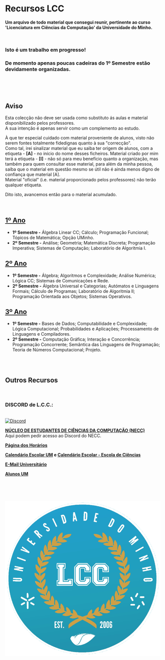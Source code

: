 # Recursos LCC
**Um arquivo de todo material que consegui reunir, pertinente ao curso 'Licenciatura em Ciências da Computação' da Universidade do Minho.**

<br>

### Isto é um trabalho em progresso!
### De momento apenas poucas cadeiras do 1º Semestre estão devidamente organizadas.
<br><br><br>

## Aviso
Esta colecção não deve ser usada como substituto ás aulas e material disponibilizado pelos professores.
<br> A sua intenção é apenas servir como um complemento ao estudo.

À que ter especial cuidado com material proveniente de alunos, visto não serem fontes totalmente fidedignas quanto à sua "correcção".
<br> Como tal, irei sinalizar material que eu saiba ter origem de alunos, com a etiqueta - **[A]** - no início do nome desses ficheiros. Material criado por mim terá a etiqueta - **[I]** - não só para meu benefício quanto a organização, mas também para quem consultar esse material, para além da minha pessoa, saiba que o material em questão mesmo se útil não é ainda menos digno de confiança que material [A].
<br> Material "oficial" (i.e. material proporcionado pelos professores) não terão qualquer etiqueta.

Dito isto, avancemos então para o material acumulado.
<br><br><br>


## [1º Ano](1ano/README.md)
* **1º Semestre -** Álgebra Linear CC; Cálculo; Programação Funcional; Tópicos de Matemática; Opção UMinho.
* **2º Semestre -** Análise; Geometria; Matemática Discreta; Programação Imperativa; Sistemas de Computação; Laboratório de Algoritmia I.

## [2º Ano](2ano/README.md)
* **1º Semestre -** Álgebra; Algoritmos e Complexidade; Análise Numérica; Lógica CC; Sistemas de Comunicações e Rede.
* **2º Semestre -** Álgebra Universal e Categorias; Autómatos e Linguagens Formais; Cálculo de Programas; Laboratório de Algoritmia II; Programação Orientada aos Objetos; Sistemas Operativos.

## [3º Ano](3ano/README.md)
* **1º Semestre -** Bases de Dados; Computabilidade e Complexidade; Lógica Computacional; Probabilidades e Aplicações; Processamento de Linguagens e Compiladores.
* **2º Semestre -** Computação Gráfica; Interação e Concorrência; Programação Concorrente; Semântica das Linguagens de Programação; Teoria de Números Computacional; Projeto.

<br><br>

## Outros Recursos

<br>

### DISCORD de L.C.C.:
<br>
<a href="https://discord.gg/7Mb6ZuQfEK">
    <img
        src="https://img.shields.io/discord/418433020719136768.svg?colorB=Blue&logo=discord&label=Discord&style=for-the-badge"
        alt="Discord"
    />
</a>


[**NÚCLEO DE ESTUDANTES DE CIÊNCIAS DA COMPUTAÇÃO (NECC)**](https://necc.di.uminho.pt/)
<br> Aqui podem pedir acesso ao Discord do NECC.

[**Página dos Horários**](https://alunos.uminho.pt/pt/estudantes/paginas/infouteishorarios.aspx)

**[Calendário Escolar UM](https://alunos.uminho.pt/PT/estudantes/Paginas/InfoUteisCalendarioEscolar.aspx)  e  [Calendário Escolar - Escola de Ciências](https://www.ecum.uminho.pt/pt/Ensino/Paginas/Calendario-e-Horarios.aspx)**

[**E-Mail Universitário**](http://mail.alunos.uminho.pt/)

[**Alunos UM**](https://alunos.uminho.pt/PT)

<br><br><br>

![GitHub Logo](LCC.png)
